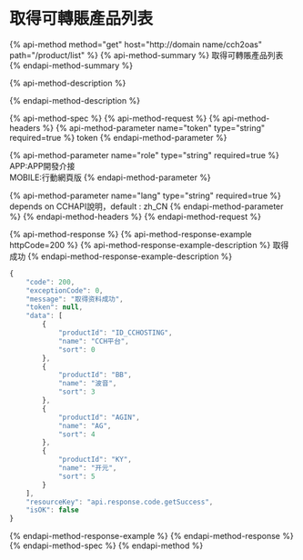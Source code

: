 # 取得可轉賬產品列表

{% api-method method="get" host="http://domain name/cch2oas" path="/product/list" %}
{% api-method-summary %}
取得可轉賬產品列表
{% endapi-method-summary %}

{% api-method-description %}

{% endapi-method-description %}

{% api-method-spec %}
{% api-method-request %}
{% api-method-headers %}
{% api-method-parameter name="token" type="string" required=true %}
token
{% endapi-method-parameter %}

{% api-method-parameter name="role" type="string" required=true %}
APP:APP開發介接  
MOBILE:行動網頁版
{% endapi-method-parameter %}

{% api-method-parameter name="lang" type="string" required=true %}
depends on CCHAPI說明，default : zh\_CN
{% endapi-method-parameter %}
{% endapi-method-headers %}
{% endapi-method-request %}

{% api-method-response %}
{% api-method-response-example httpCode=200 %}
{% api-method-response-example-description %}
取得成功
{% endapi-method-response-example-description %}

```javascript
{
    "code": 200,
    "exceptionCode": 0,
    "message": "取得资料成功",
    "token": null,
    "data": [
        {
            "productId": "ID_CCHOSTING",
            "name": "CCH平台",
            "sort": 0
        },
        {
            "productId": "BB",
            "name": "波音",
            "sort": 3
        },
        {
            "productId": "AGIN",
            "name": "AG",
            "sort": 4
        },
        {
            "productId": "KY",
            "name": "开元",
            "sort": 5
        }
    ],
    "resourceKey": "api.response.code.getSuccess",
    "isOK": false
}
```
{% endapi-method-response-example %}
{% endapi-method-response %}
{% endapi-method-spec %}
{% endapi-method %}

